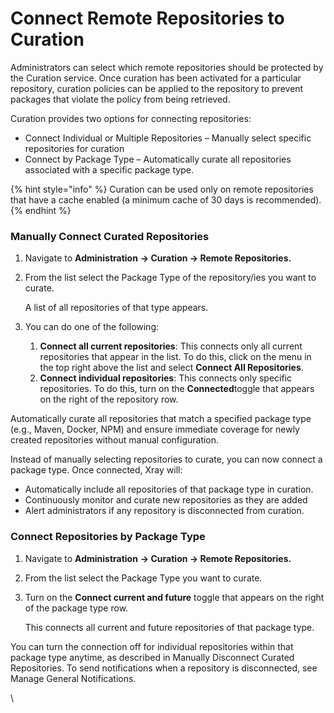 # Connect Remote Repositories to Curation

Administrators can select which remote repositories should be protected by the Curation service. Once curation has been activated for a particular repository, curation policies can be applied to the repository to prevent packages that violate the policy from being retrieved.&#x20;

Curation provides two options for connecting repositories:

* Connect Individual or Multiple Repositories – Manually select specific repositories for curation
* Connect by Package Type – Automatically curate all repositories associated with a specific package type.

{% hint style="info" %}
Curation can be used only on remote repositories that have a cache enabled (a minimum cache of 30 days is recommended).
{% endhint %}

### Manually Connect Curated Repositories

1. Navigate to **Administration** **→ Curation → Remote Repositories.**
2.  From the list select the Package Type of the repository/ies you want to curate.

    A list of all repositories of that type appears.
3. You can do one of the following:
   1. **Connect all current repositories**: This connects only all current repositories that appear in the list. To do this, click on the menu in the top right above the list and select **Connect All Repositories**.
   2. **Connect individual repositories**: This connects only specific repositories. To do this, turn on the **Connected**toggle that appears on the right of the repository row.

Automatically curate all repositories that match a specified package type (e.g., Maven, Docker, NPM) and ensure immediate coverage for newly created repositories without manual configuration.

Instead of manually selecting repositories to curate, you can now connect a package type. Once connected, Xray will:

* Automatically include all repositories of that package type in curation.
* Continuously monitor and curate new repositories as they are added
* Alert administrators if any repository is disconnected from curation.

### **Connect Repositories by Package Type**

1. Navigate to **Administration** **→ Curation → Remote Repositories.**
2. From the list select the Package Type you want to curate.
3.  Turn on the **Connect current and future** toggle that appears on the right of the package type row.

    This connects all current and future repositories of that package type.

You can turn the connection off for individual repositories within that package type anytime, as described in Manually Disconnect Curated Repositories. To send notifications when a repository is disconnected, see Manage General Notifications.

\
